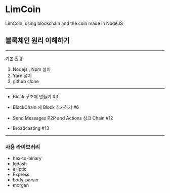 # LimCoin
LimCoin, using blockchain and the coin made in NodeJS



## 블록체인 원리 이해하기

-----------------------------

기본 환경
1.  Nodejs , Npm 설치
2.  Yarn 설치
3.  github clone

------------------------------


- Block 구조체 만들기
#3

- BlockChain 에 Block 추가하기
#6

- Send Messages P2P and Actions 싱크 Chain
#12

- Broadcasting
#13


--------------------------

###  사용 라이브러리
- hex-to-binary 
- lodash 
- elliptic
- Express
- body-parser
- morgan


